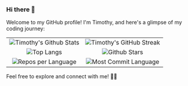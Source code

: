 ### Hi there 👋

Welcome to my GitHub profile! I'm Timothy, and here's a glimpse of my coding journey:



<style>
  table {
    border-collapse: collapse;
    border-spacing: 0;
    border: none;
  }

  table td {
    border: none;
    text-align: center;
  }
</style>

<table>
  <tr>
    <td><img src="https://github-readme-stats.vercel.app/api?username=timothy-geiger&show_icons=true&theme=tokyonight" alt="Timothy's Github Stats"></td>
    <td><img src="https://github-readme-streak-stats.herokuapp.com/?user=timothy-geiger&theme=tokyonight" alt="Timothy's GitHub Streak"></td>
  </tr>
  <tr>
    <td><img src="https://github-readme-stats.vercel.app/api/top-langs/?username=timothy-geiger&langs_count=8&theme=tokyonight&layout=compact" alt="Top Langs"></td>
    <td><img src="http://github-profile-summary-cards.vercel.app/api/cards/productive-time?username=timothy-geiger&theme=tokyonight&utcOffset=8" alt="Github Stars"></td>
  </tr>
  <tr>
    <td><img src="https://github-profile-summary-cards.vercel.app/api/cards/repos-per-language?username=timothy-geiger&theme=tokyonight" alt="Repos per Language"></td>
    <td><img src="https://github-profile-summary-cards.vercel.app/api/cards/most-commit-language?username=timothy-geiger&theme=tokyonight" alt="Most Commit Language"></td>
  </tr>
</table>


Feel free to explore and connect with me! 🚀✨
